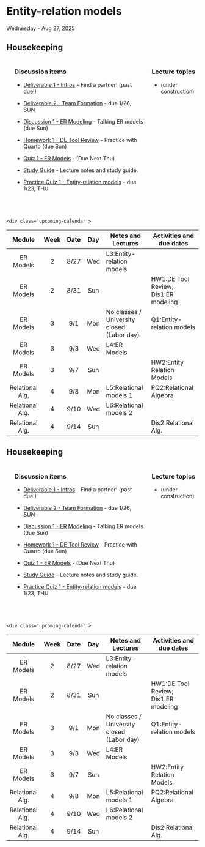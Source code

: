 # Entity-relation models

Wednesday - Aug 27, 2025

## Housekeeping

<div class="columns">

<div class="column" width="5%">

</div>

<div class="column" width="52%">

### Discussion items

- [Deliverable 1 -
  Intros](https://virginiacommonwealth.instructure.com/courses/113813/assignments/1072356) -
  Find a partner! (past due!)

- [Deliverable 2 - Team
  Formation](https://virginiacommonwealth.instructure.com/courses/113813/assignments/1131331) -
  due 1/26, SUN

- [Discussion 1 - ER
  Modeling](https://virginiacommonwealth.instructure.com/courses/113813/assignments/1075913) -
  Talking ER models (due Sun)

- [Homework 1 - DE Tool
  Review](https://virginiacommonwealth.instructure.com/courses/113813/assignments/1072333) -
  Practice with Quarto (due Sun)

- [Quiz 1 - ER
  Models](https://virginiacommonwealth.instructure.com/courses/113813/quizzes/211165) -
  (Due Next Thu)

- [Study
  Guide](https://lowkeylabs.github.io/cmsc408-course-admin/guide/er-models/) -
  Lecture notes and study guide.

- [Practice Quiz 1 - Entity-relation
  models](https://virginiacommonwealth.instructure.com/courses/113813/assignments/1081388) -
  due 1/23, THU

</div>

<div class="column" width="43%">

### Lecture topics

- (under construction)

</div>

</div>

<div style="margin-top:25px">

 

</div>

<style></style>
    <div class='upcoming-calendar'>

| Module | Week | Date | Day | Notes and Lectures | Activities and due dates |
|:--:|:--:|:--:|:--:|----|----|
| ER Models | 2 | 8/27 | Wed | L3:Entity-relation models |  |
| ER Models | 2 | 8/31 | Sun |  | HW1:DE Tool Review; Dis1:ER modeling |
| ER Models | 3 | 9/1 | Mon | No classes / University closed (Labor day) | Q1:Entity-relation models |
| ER Models | 3 | 9/3 | Wed | L4:ER Models |  |
| ER Models | 3 | 9/7 | Sun |  | HW2:Entity Relation Models |
| Relational Alg. | 4 | 9/8 | Mon | L5:Relational models 1 | PQ2:Relational Algebra |
| Relational Alg. | 4 | 9/10 | Wed | L6:Relational models 2 |  |
| Relational Alg. | 4 | 9/14 | Sun |  | Dis2:Relational Alg. |

</div>

<!-- lecture-block-begin -->

<!-- lecture-block-end -->

## Housekeeping

<div class="columns">

<div class="column" width="5%">

</div>

<div class="column" width="52%">

### Discussion items

- [Deliverable 1 -
  Intros](https://virginiacommonwealth.instructure.com/courses/113813/assignments/1072356) -
  Find a partner! (past due!)

- [Deliverable 2 - Team
  Formation](https://virginiacommonwealth.instructure.com/courses/113813/assignments/1131331) -
  due 1/26, SUN

- [Discussion 1 - ER
  Modeling](https://virginiacommonwealth.instructure.com/courses/113813/assignments/1075913) -
  Talking ER models (due Sun)

- [Homework 1 - DE Tool
  Review](https://virginiacommonwealth.instructure.com/courses/113813/assignments/1072333) -
  Practice with Quarto (due Sun)

- [Quiz 1 - ER
  Models](https://virginiacommonwealth.instructure.com/courses/113813/quizzes/211165) -
  (Due Next Thu)

- [Study
  Guide](https://lowkeylabs.github.io/cmsc408-course-admin/guide/er-models/) -
  Lecture notes and study guide.

- [Practice Quiz 1 - Entity-relation
  models](https://virginiacommonwealth.instructure.com/courses/113813/assignments/1081388) -
  due 1/23, THU

</div>

<div class="column" width="43%">

### Lecture topics

- (under construction)

</div>

</div>

<div style="margin-top:25px">

 

</div>

<style></style>
    <div class='upcoming-calendar'>

| Module | Week | Date | Day | Notes and Lectures | Activities and due dates |
|:--:|:--:|:--:|:--:|----|----|
| ER Models | 2 | 8/27 | Wed | L3:Entity-relation models |  |
| ER Models | 2 | 8/31 | Sun |  | HW1:DE Tool Review; Dis1:ER modeling |
| ER Models | 3 | 9/1 | Mon | No classes / University closed (Labor day) | Q1:Entity-relation models |
| ER Models | 3 | 9/3 | Wed | L4:ER Models |  |
| ER Models | 3 | 9/7 | Sun |  | HW2:Entity Relation Models |
| Relational Alg. | 4 | 9/8 | Mon | L5:Relational models 1 | PQ2:Relational Algebra |
| Relational Alg. | 4 | 9/10 | Wed | L6:Relational models 2 |  |
| Relational Alg. | 4 | 9/14 | Sun |  | Dis2:Relational Alg. |

</div>
